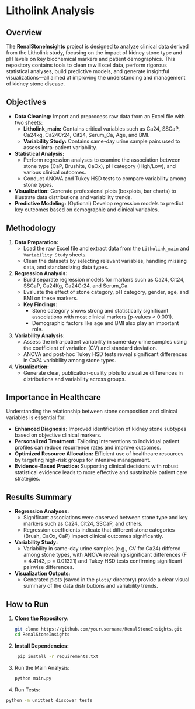 # Litholink Analysis

## Overview
The **RenalStoneInsights** project is designed to analyze clinical data derived from the Litholink study, focusing on the impact of kidney stone type and pH levels on key biochemical markers and patient demographics. This repository contains tools to clean raw Excel data, perform rigorous statistical analyses, build predictive models, and generate insightful visualizations—all aimed at improving the understanding and management of kidney stone disease.

## Objectives
- **Data Cleaning:** Import and preprocess raw data from an Excel file with two sheets:
  - **Litholink_main:** Contains critical variables such as Ca24, SSCaP, Ca24kg, Ca24Cr24, Cit24, Serum_Ca, Age, and BMI.
  - **Variability Study:** Contains same-day urine sample pairs used to assess intra-patient variability.
- **Statistical Analysis:** 
  - Perform regression analyses to examine the association between stone type (CaP, Brushite, CaOx), pH category (High/Low), and various clinical outcomes.
  - Conduct ANOVA and Tukey HSD tests to compare variability among stone types.
- **Visualization:** Generate professional plots (boxplots, bar charts) to illustrate data distributions and variability trends.
- **Predictive Modeling:** (Optional) Develop regression models to predict key outcomes based on demographic and clinical variables.

## Methodology
1. **Data Preparation:**  
   - Load the raw Excel file and extract data from the `Litholink_main` and `Variability Study` sheets.
   - Clean the datasets by selecting relevant variables, handling missing data, and standardizing data types.
2. **Regression Analysis:**  
   - Build separate regression models for markers such as Ca24, Cit24, SSCaP, Ca24Kg, Ca24Cr24, and Serum_Ca.
   - Evaluate the effect of stone category, pH category, gender, age, and BMI on these markers.  
   - **Key Findings:**  
     - Stone category shows strong and statistically significant associations with most clinical markers (p-values < 0.001).
     - Demographic factors like age and BMI also play an important role.
3. **Variability Analysis:**  
   - Assess the intra-patient variability in same-day urine samples using the coefficient of variation (CV) and standard deviation.
   - ANOVA and post-hoc Tukey HSD tests reveal significant differences in Ca24 variability among stone types.
4. **Visualization:**  
   - Generate clear, publication-quality plots to visualize differences in distributions and variability across groups.

## Importance in Healthcare
Understanding the relationship between stone composition and clinical variables is essential for:
- **Enhanced Diagnosis:** Improved identification of kidney stone subtypes based on objective clinical markers.
- **Personalized Treatment:** Tailoring interventions to individual patient profiles can reduce recurrence rates and improve outcomes.
- **Optimized Resource Allocation:** Efficient use of healthcare resources by targeting high-risk groups for intensive management.
- **Evidence-Based Practice:** Supporting clinical decisions with robust statistical evidence leads to more effective and sustainable patient care strategies.

## Results Summary
- **Regression Analyses:**  
  - Significant associations were observed between stone type and key markers such as Ca24, Cit24, SSCaP, and others.
  - Regression coefficients indicate that different stone categories (Brush, CaOx, CaP) impact clinical outcomes significantly.
- **Variability Study:**  
  - Variability in same-day urine samples (e.g., CV for Ca24) differed among stone types, with ANOVA revealing significant differences (F = 4.4143, p = 0.01321) and Tukey HSD tests confirming significant pairwise differences.
- **Visualization Outputs:**  
  - Generated plots (saved in the `plots/` directory) provide a clear visual summary of the data distributions and variability trends.
             

## How to Run
1. **Clone the Repository:**
   ```bash
   git clone https://github.com/yourusername/RenalStoneInsights.git
   cd RenalStoneInsights

2. **Install Dependencies:**
    ```bash
     pip install -r requirements.txt

3. Run the Main Analysis:
   ```bash
   python main.py

4.	Run Tests:
   ```bash
   python -m unittest discover tests

